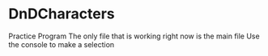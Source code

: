 # DnDCharacters
Practice Program
The only file that is working right now is the main file
Use the console to make a selection
